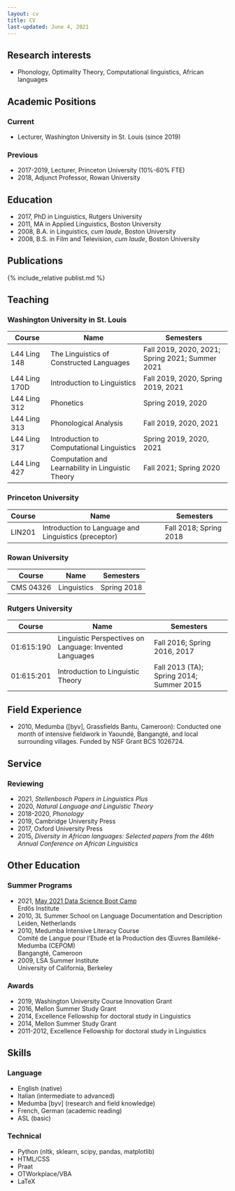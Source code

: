 ```yaml
---
layout: cv
title: CV
last-updated: June 4, 2021
---
```


## Research interests

- Phonology, Optimality Theory, Computational linguistics, African languages

## Academic Positions

### Current

- Lecturer, Washington University in St. Louis (since 2019)

### Previous

- 2017-2019, Lecturer, Princeton University (10%-60% FTE)
- 2018, Adjunct Professor, Rowan University

## Education

- 2017, PhD in Linguistics, Rutgers University
- 2011, MA in Applied Linguistics, Boston University
- 2008, B.A. in Linguistics, *cum laude*, Boston University
- 2008, B.S. in Film and Television, *cum laude*, Boston University

## Publications

{% include_relative publist.md %}

## Teaching

### Washington University in St. Louis

| Course | Name | Semesters |
|---|---|---|
| L44 Ling 148 | The Linguistics of Constructed Languages | Fall 2019, 2020, 2021; Spring 2021; Summer 2021 |
| L44 Ling 170D | Introduction to Linguistics | Fall 2019, 2020, Spring 2019, 2021 |
| L44 Ling 312 | Phonetics | Spring 2019, 2020 |
| L44 Ling 313 | Phonological Analysis | Fall 2019, 2020, 2021 |
| L44 Ling 317 | Introduction to Computational Linguistics | Spring 2019, 2020, 2021 |
| L44 Ling 427 | Computation and Learnability in Linguistic Theory | Fall 2021; Spring 2020 |

### Princeton University

| Course | Name | Semesters |
|---|---|---|
| LIN201 | Introduction to Language and Linguistics (preceptor) | Fall 2018; Spring 2018 |

### Rowan University

| Course | Name | Semesters |
|---|---|---|
| CMS 04326 | Linguistics | Spring 2018 |

### Rutgers University

| Course | Name | Semesters |
|---|---|---|
| 01:615:190 | Linguistic Perspectives on Language: Invented Languages | Fall 2016; Spring 2016, 2017 |
| 01:615:201 | Introduction to Linguistic Theory | Fall 2013 (TA); Spring 2014; Summer 2015 |

## Field Experience

- 2010, Medumba ([byv], Grassfields Bantu, Cameroon): Conducted one month of intensive fieldwork in Yaoundé, Bangangté, and local surrounding villages. Funded by NSF Grant BCS 1026724.

## Service

### Reviewing

- 2021, *Stellenbosch Papers in Linguistics Plus*
- 2020, *Natural Language and Linguistic Theory*
- 2018-2020, *Phonology*
- 2019, Cambridge University Press
- 2017, Oxford University Press
- 2015, *Diversity in African languages: Selected papers from the 46th Annual Conference on African Linguistics*

## Other Education

### Summer Programs

- 2021, [May 2021 Data Science Boot Camp](https://www.erdosinstitute.org/may2021certificates/nick-danis)<br>Erdős Institute 
- 2010, 3L Summer School on Language Documentation and Description<br>Leiden, Netherlands
- 2010, Medumba Intensive Literacy Course<br>Comité de Langue pour l’Etude et la Production des Œuvres Bamiléké-Medumba (CEPOM) <br>Bangangté, Cameroon
- 2009, LSA Summer Institute<br>University of California, Berkeley

### Awards

- 2019, Washington University Course Innovation Grant
- 2016, Mellon Summer Study Grant
- 2014, Excellence Fellowship for doctoral study in Linguistics
- 2014, Mellon Summer Study Grant
- 2011-2012, Excellence Fellowship for doctoral study in Linguistics

## Skills

### Language

- English (native)
- Italian (intermediate to advanced)
- Medumba [byv] (research and field knowledge)
- French, German (academic reading)
- ASL (basic)

### Technical

- Python (nltk, sklearn, scipy, pandas, matplotlib)
- HTML/CSS
- Praat
- OTWorkplace/VBA
- LaTeX

